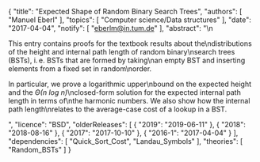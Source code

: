 {
    "title": "Expected Shape of Random Binary Search Trees",
    "authors": [
        "Manuel Eberl"
    ],
    "topics": [
        "Computer science/Data structures"
    ],
    "date": "2017-04-04",
    "notify": [
        "eberlm@in.tum.de"
    ],
    "abstract": "\n<p>This entry contains proofs for the textbook results about the\ndistributions of the height and internal path length of random binary\nsearch trees (BSTs), i.&thinsp;e. BSTs that are formed by taking\nan empty BST and inserting elements from a fixed set in random\norder.</p>  <p>In particular, we prove a logarithmic upper\nbound on the expected height and the <em>Θ(n log n)</em>\nclosed-form solution for the expected internal path length in terms of\nthe harmonic numbers. We also show how the internal path length\nrelates to the average-case cost of a lookup in a BST.</p>",
    "licence": "BSD",
    "olderReleases": [
        {
            "2019": "2019-06-11"
        },
        {
            "2018": "2018-08-16"
        },
        {
            "2017": "2017-10-10"
        },
        {
            "2016-1": "2017-04-04"
        }
    ],
    "dependencies": [
        "Quick_Sort_Cost",
        "Landau_Symbols"
    ],
    "theories": [
        "Random_BSTs"
    ]
}
